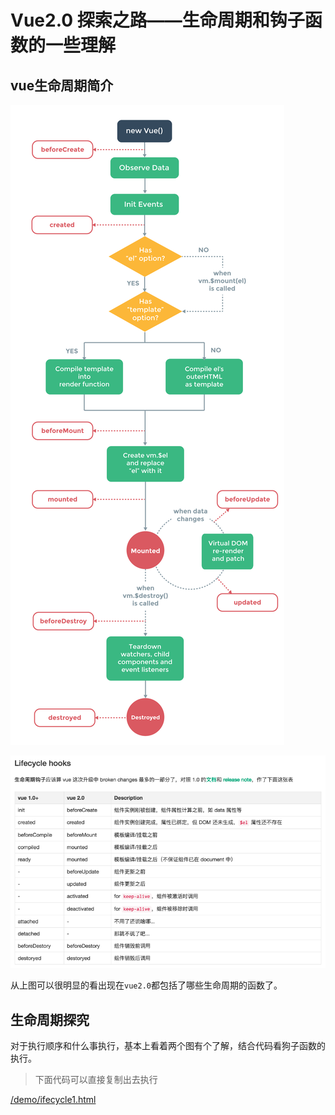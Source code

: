 # Vue2.0 探索之路——生命周期和钩子函数的一些理解

## vue生命周期简介

![vue生命周期](vueimg/Lifecycle.png)

![LifecycleHooks](vueimg/LifecycleHooks.png)

从上图可以很明显的看出现在`vue2.0`都包括了哪些生命周期的函数了。

## 生命周期探究

对于执行顺序和什么事执行，基本上看着两个图有个了解，结合代码看狗子函数的执行。

>下面代码可以直接复制出去执行

[/demo/ifecycle1.html](FEHelper/vue/demo/lifecycle1.html)